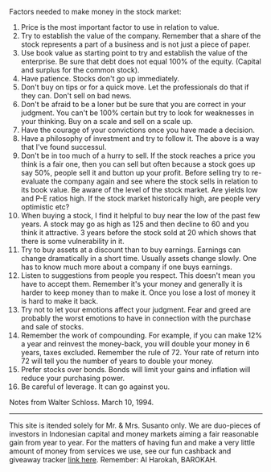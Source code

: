 Factors needed to make money in the stock market:

1. Price is the most important factor to use in relation to value.
2. Try to establish the value of the company. Remember that a share of the stock represents a part of a business and is not just a piece of paper.
3. Use book value as starting point to try and establish the value of the enterprise. Be sure that debt does not equal 100% of the equity. (Capital and surplus for the common stock).
4. Have patience. Stocks don't go up immediately.
5. Don't buy on tips or for a quick move. Let the professionals do that if they can. Don't sell on bad news.
6. Don't be afraid to be a loner but be sure that you are correct in your judgment. You can't be 100% certain but try to look for weaknesses in your thinking. Buy on a scale and sell on a scale up.
7. Have the courage of your convictions once you have made a decision.
8. Have a philosophy of investment and try to follow it. The above is a way that I've found successul.
9. Don't be in too much of a hurry to sell. If the stock reaches a price you think is a fair one, then you can sell but often because a stock goes up say 50%, people sell it and button up your profit. Before selling try to re-evaluate the company again and see where the stock sells in relation to its book value. Be aware of the level of the stock market. Are yields low and P-E ratios high. If the stock market historically high, are people very optimistic etc?
10. When buying a stock, I find it helpful to buy near the low of the past few years. A stock may go as high as 125 and then decline to 60 and you think it attractive. 3 years before the stock sold at 20 which shows that there is some vulnerability in it.
11. Try to buy assets at a discount than to buy earnings. Earnings can change dramatically in a short time. Usually assets change slowly. One has to know much more about a company if one buys earnings.
12. Listen to suggestions from people you respect. This doesn't mean you have to accept them. Remember it's your money and generally it is harder to keep money than to make it. Once you lose a lost of money it is hard to make it back.
13. Try not to let your emotions affect your judgment. Fear and greed are probably the worst emotions to have in connection with the purchase and sale of stocks.
14. Remember the work of compounding. For example, if you can make 12% a year and reinvest the money-back, you will double your money in 6 years, taxes excluded. Remember the rule of 72. Your rate of return into 72 will tell you the number of years to double your money.
15. Prefer stocks over bonds. Bonds will limit your gains and inflation will reduce your purchasing power.
16. Be careful of leverage. It can go against you.

Notes from Walter Schloss. March 10, 1994.

---

This site is itended solely for Mr. & Mrs. Susanto only. We are duo-pieces of investors in Indonesian capital and money markets aiming a fair reasonable gain from year to year. For the matters of having fun and make a very little amount of money from services we use, see our fun cashback and giveaway tracker [link here](https://arsarsars.github/c). Remember: Al Harokah, BAROKAH. 
